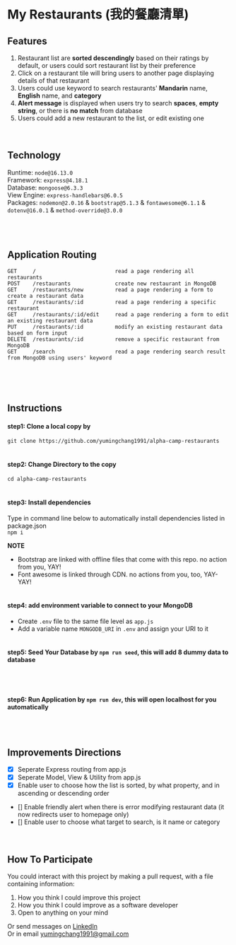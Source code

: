 # My Restaurants (我的餐廳清單)
## Features
1. Restaurant list are **sorted descendingly** based on their ratings by default, or users could sort restaurant list by their preference
2. Click on a restaurant tile will bring users to another page displaying details of that restaurant
3. Users could use keyword to search restaurants' **Mandarin** name, **English** name, and **category**
4. **Alert message** is displayed when users try to search **spaces**, **empty string**, or there is **no match** from database
5. Users could add a new restaurant to the list, or edit existing one
<br><br><br>

## Technology
Runtime: `node@16.13.0` <br>
Framework: `express@4.18.1` <br>
Database: `mongoose@6.3.3` <br>
View Engine: `express-handlebars@6.0.5` <br>
Packages: `nodemon@2.0.16` & `bootstrap@5.1.3` & `fontawesome@6.1.1` & `dotenv@16.0.1` & `method-override@3.0.0` <br>
<br><br><br>

## Application Routing
```
GET     /                         read a page rendering all restaurants
POST    /restaurants              create new restaurant in MongoDB
GET     /restaurants/new          read a page rendering a form to create a restaurant data
GET     /restaurants/:id          read a page rendering a specific restaurant
GET     /restaurants/:id/edit     read a page rendering a form to edit an existing restaurant data
PUT     /restaurants/:id          modify an existing restaurant data based on form input
DELETE  /restaurants/:id          remove a specific restaurant from MongoDB
GET     /search                   read a page rendering search result from MongoDB using users' keyword
```
<br><br><br>

## Instructions
#### step1: Clone a local copy by
`git clone https://github.com/yumingchang1991/alpha-camp-restaurants`
<br><br>

#### step2: Change Directory to the copy
`cd alpha-camp-restaurants`
<br><br>

#### step3: Install dependencies
Type in command line below to automatically install dependencies listed in package.json <br>
`npm i` <br>

**NOTE**
- Bootstrap are linked with offline files that come with this repo. no action from you, YAY!
- Font awesome is linked through CDN. no actions from you, too, YAY-YAY!
<br><br>

#### step4: add environment variable to connect to your MongoDB
- Create `.env` file to the same file level as `app.js`
- Add a variable name `MONGODB_URI` in `.env` and assign your URI to it
<br><br>

#### step5: **Seed Your Database** by `npm run seed`, this will add 8 dummy data to database
<br><br>

#### step6: **Run Application** by `npm run dev`, this will open localhost for you automatically
<br><br>

## Improvements Directions
- [x] Seperate Express routing from app.js
- [x] Seperate Model, View & Utility from app.js
- [x] Enable user to choose how the list is sorted, by what property, and in ascending or descending order
- [] Enable friendly alert when there is error modifying restaurant data (it now redirects user to homepage only)
- [] Enable user to choose what target to search, is it name or category
<br><br><br>

## How To Participate
You could interact with this project by making a pull request, with a file containing information:
1. How you think I could improve this project
2. How you think I could improve as a software developer
3. Open to anything on your mind

Or send messages on [LinkedIn](https://www.linkedin.com/in/yumingchang1991/) <br>
Or in email [yumingchang1991@gmail.com](mailto:yumingchang1991@gmail.com)
<br><br><br>
